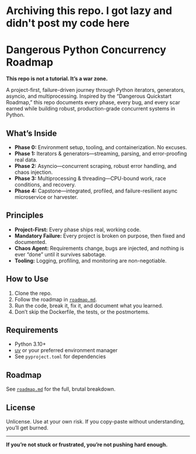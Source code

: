 # Archiving this repo. I got lazy and didn't post my code here

# Dangerous Python Concurrency Roadmap

**This repo is not a tutorial. It’s a war zone.**

A project-first, failure-driven journey through Python iterators, generators, asyncio, and multiprocessing. Inspired by the “Dangerous Quickstart Roadmap,” this repo documents every phase, every bug, and every scar earned while building robust, production-grade concurrent systems in Python.

## What’s Inside

- **Phase 0:** Environment setup, tooling, and containerization. No excuses.
- **Phase 1:** Iterators & generators—streaming, parsing, and error-proofing real data.
- **Phase 2:** Asyncio—concurrent scraping, robust error handling, and chaos injection.
- **Phase 3:** Multiprocessing & threading—CPU-bound work, race conditions, and recovery.
- **Phase 4:** Capstone—integrated, profiled, and failure-resilient async microservice or harvester.

## Principles

- **Project-First:** Every phase ships real, working code.
- **Mandatory Failure:** Every project is broken on purpose, then fixed and documented.
- **Chaos Agent:** Requirements change, bugs are injected, and nothing is ever “done” until it survives sabotage.
- **Tooling:** Logging, profiling, and monitoring are non-negotiable.

## How to Use

1. Clone the repo.
2. Follow the roadmap in [`roadmap.md`](roadmap.md).
3. Run the code, break it, fix it, and document what you learned.
4. Don’t skip the Dockerfile, the tests, or the postmortems.

## Requirements

- Python 3.10+
- [uv](https://github.com/astral-sh/uv) or your preferred environment manager
- See `pyproject.toml` for dependencies

## Roadmap

See [`roadmap.md`](roadmap.md) for the full, brutal breakdown.

## License

Unlicense. Use at your own risk. If you copy-paste without understanding, you’ll get burned.

---

**If you’re not stuck or frustrated, you’re not pushing hard enough.**
